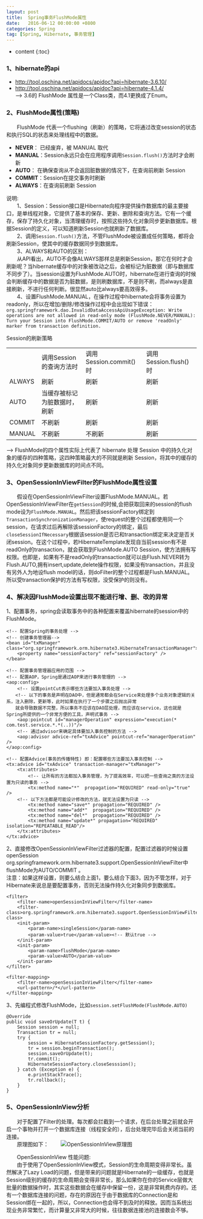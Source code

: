 ```yaml
---
layout: post
title:  Spring事务FlushMode属性
date:   2016-06-12 00:00:00 +0800
categories: Spring
tag: [Spring, Hibernate, 事务管理]
---
```


* content
{:toc}

### 1、hibernate的api ###
- <http://tool.oschina.net/apidocs/apidoc?api=hibernate-3.6.10/>   
- <http://tool.oschina.net/apidocs/apidoc?api=hibernate-4.1.4/>  
--> 3.6的 FlushMode 属性是一个Class类，而4.1更换成了Enum。

### 2、FlushMode属性(策略) ###

&emsp;&emsp;FlushMode 代表一个flushing（刷新）的策略，它将通过改变session的状态和执行SQL的状态来处理线程中的数据。
+ **NEVER**： 已经废弃，被 MANUAL 取代
+ **MANUAL**：Session永远只会在应用程序调用`Session.flush()`方法时才会刷新
+ **AUTO**：  在确保查询从不会返回脏数据的情况下，在查询前刷新 Session
+ **COMMIT**：Session在提交事务时刷新
+ **ALWAYS**：在查询前刷新 Session

说明:   
&emsp;&emsp;1、Session：Session接口是Hibernate向程序提供操作数据库的最主要接口，是单线程对象，它提供了基本的保存、更新、删除和查询方法。它有一个缓存，保存了持久化对象，当清理缓存时，按照这些持久化对象同步更新数据库。根据Session的定义，可以知道刷新Session也就刷新了数据库。  
&emsp;&emsp;2、调用`Session.flush()`方法，不管FlushMode被设置成任何策略，都将会刷新Session，使其中的缓存数据同步到数据库。  
&emsp;&emsp;3、ALWAYS和AUTO的区别：  
&emsp;&emsp;从API看出，AUTO不会像ALWAYS那样总是刷新Session，那它在何时才会刷新呢？当hibernate缓存中的对象被改动之后，会被标记为脏数据（即与数据库不同步了）。当session设置为FlushMode.AUTO时，hibernate在进行查询的时候会判断缓存中的数据是否为脏数据，是则刷数据库，不是则不刷，而always是直接刷新，不进行任何判断。很显然auto比always要高效得多。   
&emsp;&emsp;4、设置FlushMode.MANUAL，在操作过程中hibernate会将事务设置为readonly，所以在增加/删除/修改操作过程中会出现如下错误：
`org.springframework.dao.InvalidDataAccessApiUsageException: Write operations are not allowed in read-only mode (FlushMode.NEVER/MANUAL): Turn your Session into FlushMode.COMMIT/AUTO or remove 'readOnly' marker from transaction definition.`

Session的刷新策略
<table>
	<tr>
		<td></td>
		<td>调用Session的查询方法时</td>
		<td>调用Session.commit()时</td>
		<td>调用Session.flush()时</td>
	</tr>
	<tr>
		<td>ALWAYS</td>
		<td>刷新</td>
		<td>刷新</td>
		<td>刷新</td>
	</tr>
	<tr>
		<td>AUTO</td>
		<td>当缓存被标记为脏数据时，刷新</td>
		<td>刷新</td>
		<td>刷新</td>
	</tr>
	<tr>
		<td>COMMIT</td>
		<td>不刷新</td>
		<td>刷新</td>
		<td>刷新</td>
	</tr>
	<tr>
		<td>MANUAL</td>
		<td>不刷新</td>
		<td>不刷新</td>
		<td>刷新</td>
	</tr>
</table>

--> FlushMode的四个属性实际上代表了 hibernate 处理 Session 中的持久化对象的缓存的四种策略，这四种策略最大的不同就是刷新 Session，将其中的缓存的持久化对象同步更新数据库的时间点不同。

### 3、OpenSessionInViewFilter的FlushMode属性设置 ###
&emsp;&emsp;假设在OpenSessionInViewFilter设置FlushMode.MANUAL。若OpenSessionInViewFilter在`getSession`的时候,会把获取回来的session的flush mode设为`FlushMode.MANUAL`。然后把该sessionFactory绑定到`TransactionSynchronizationManager`，使request的整个过程都使用同一个session，在请求过后再解除该sessionFactory的绑定，最后`closeSessionIfNecessary`根据该session是否已和transaction绑定来决定是否关闭session。在这个过程中，若HibernateTemplate发现自当前session有不是readOnly的transaction，就会获取到FlushMode.AUTO Session，使方法拥有写权限。也即是，如果有不是readOnly的transaction就可以由Flush.NEVER转为Flush.AUTO,拥有insert,update,delete操作权限，如果没有transaction，并且没有另外人为地设flush model的话，则doFilter的整个过程都是Flush.MANUAL。所以受transaction保护的方法有写权限，没受保护的则没有。

### 4、解决因FlushMode设置出现不能进行增、删、改的异常 ###
1、配置事务，spring会读取事务中的各种配置来覆盖hibernate的session中的FlushMode。
```
<!-- 配置Spring的事务处理 -->
<!-- 创建事务管理器-->
<bean id="txManager" class="org.springframework.orm.hibernate3.HibernateTransactionManager">
    <property name="sessionFactory" ref="sessionFactory" />
</bean>

<!-- 配置事务管理器应用的范围 -->
<!-- 配置AOP，Spring是通过AOP来进行事务管理的 -->
<aop:config>
    <!-- 设置pointCut表示哪些方法要加入事务处理 -->
　　<!-- 以下的事务是声明在DAO中，但是通常都会在Service来处理多个业务对象逻辑的关系，注入删除，更新等，此时如果在执行了一个步骤之后抛出异常
　　就会导致数据不完整，所以事务不应该在DAO层处理，而应该在service，这也就是Spring所提供的一个非常方便的工具，声明式事务 -->
    <aop:pointcut id="managerOperation" expression="execution(* com.test.service.*.*(..))"/>
    <!-- 通过advisor来确定具体要加入事务控制的方法 -->
    <aop:advisor advice-ref="txAdvice" pointcut-ref="managerOperation" />
</aop:config>

<!-- 配置Advice(事务的传播特性) 即：配置哪些方法要加入事务控制 -->
<tx:advice id="txAdvice" transaction-manager="txManager">
    <tx:attributes>
        <!-- 让所有的方法都加入事务管理，为了提高效率，可以把一些查询之类的方法设置为只读的事务 -->
        <tx:method name="*"  propagation="REQUIRED" read-only="true" />
	<!-- 以下方法都是可能设计修改的方法，就无法设置为只读 -->
        <tx:method name="save*" propagation="REQUIRED" />
        <tx:method name="add*"  propagation="REQUIRED" />
        <tx:method name="del*"  propagation="REQUIRED" />
        <tx:method name="update*" propagation="REQUIRED" isolation="REPEATABLE_READ"/>
    </tx:attributes>
</tx:advice>  
```

2、直接修改OpenSessionInViewFilter过滤器的配置，配置过滤器的时候设置openSession org.springframework.orm.hibernate3.support.OpenSessionInViewFilter中flushMode为AUTO/COMMIT 。  
注意：如果这样设置，则要么结合上面1，要么结合下面3，因为不管怎样，对于Hibernate来说总是要配置事务，否则无法操作持久化对象同步到数据库。
```
<filter>
    <filter-name>openSessionInViewFilter</filter-name>
    <filter-class>org.springframework.orm.hibernate3.support.OpenSessionInViewFilter</filter-class>
    <init-param>
        <param-name>singleSession</param-name>
        <param-value>true</param-value><!-- 默认true -->
    </init-param>
    <init-param>
        <param-name>flushMode</param-name>
        <param-value>AUTO</param-value>
    </init-param>
</filter>

<filter-mapping>
    <filter-name>openSessionInViewFilter</filter-name>
    <url-pattern>/*</url-pattern>
</filter-mapping>
```

3、先编程式修改FlushMode，比如`session.setFlushMode(FlushMode.AUTO)`
```
@Override
public void saveOrUpdate(T t) {
    Session session = null;
    Transaction tr = null;
    try {
        session = HibernateSessionFactory.getSession();
        tr = session.beginTransaction();
        session.saveOrUpdate(t);
        tr.commit();
        HibernateSessionFactory.closeSesssion();
    } catch (Exception e) {
        e.printStackTrace();
        tr.rollback();
    }
}
```

### 5、OpenSessionInView分析  ###
&emsp;&emsp;对于配置了Filter的处理。每次都会拦截到一个请求，在后台处理之前就会开启一个事物并打开一个数据库连接（线程安全的），后台处理完毕后会关闭当前的连接。  
&emsp;&emsp;原理图如下：
&emsp;&emsp;![OpenSessionInView原理图](http://or9g8eqm7.bkt.clouddn.com/17-7-12/51189021.jpg)

&emsp;&emsp;OpenSessionInView 性能问题:  
&emsp;&emsp;由于使用了OpenSessionInView模式，Session的生命周期变得非常长。虽然解决了Lazy Load的问题，但是带来的问题就是Hibernate的一级缓存，也就是Session级别的缓存的生命周期会变得非常长，那么如果你在你的Service层做大批量的数据操作时，其实这些数据会在缓存中保留一份，这是非常耗费内存的。还有一个数据库连接的问题，存在的原因在于由于数据库的Connection是和Session绑在一起的，所以，Connection也会得不到及时的释放。因而当系统出现业务非常繁忙，而计算量又非常大的时候，往往数据连接池的连接数会不够。
